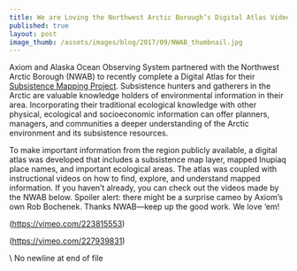 ```yaml
---
title: We are Loving the Northwest Arctic Borough’s Digital Atlas Videos!
published: true
layout: post
image_thumb: /assets/images/blog/2017/09/NWAB_thumbnail.jpg
---
```


Axiom and Alaska Ocean Observing System partnered with the Northwest Arctic Borough (NWAB) to recently complete a Digital Atlas for their [Subsistence Mapping Project](http://portal.nwabor.org/). Subsistence hunters and gatherers in the Arctic are valuable knowledge holders of environmental information in their area. Incorporating their traditional ecological knowledge with other physical, ecological and socioeconomic information can offer planners, managers, and communities a deeper understanding of the Arctic environment and its subsistence resources.

To make important information from the region publicly available, a digital atlas was developed that includes a subsistence map layer, mapped Inupiaq place names, and important ecological areas. The atlas was coupled with instructional videos on how to find, explore, and understand mapped information.  If you haven’t already, you can check out the videos made by the NWAB below. Spoiler alert: there might be a surprise cameo by Axiom’s own Rob Bochenek.  Thanks NWAB—keep up the good work. We love ‘em!

(https://vimeo.com/223815553)

(https://vimeo.com/227939831)


\ No newline at end of file
